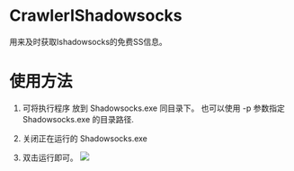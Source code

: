 # CrawlerIShadowsocks
用来及时获取Ishadowsocks的免费SS信息。

# 使用方法
1. 可将执行程序 放到 Shadowsocks.exe 同目录下。 也可以使用 -p 参数指定 Shadowsocks.exe 的目录路径.

2. 关闭正在运行的 Shadowsocks.exe

2. 双击运行即可。
![](http://7xsspq.com2.z0.glb.clouddn.com/2016-04-30%2016-30-44%E5%B1%8F%E5%B9%95%E6%88%AA%E5%9B%BE.png)
